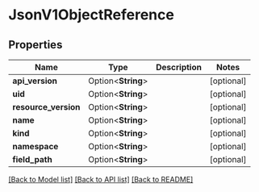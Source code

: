 # JsonV1ObjectReference

## Properties

Name | Type | Description | Notes
------------ | ------------- | ------------- | -------------
**api_version** | Option<**String**> |  | [optional]
**uid** | Option<**String**> |  | [optional]
**resource_version** | Option<**String**> |  | [optional]
**name** | Option<**String**> |  | [optional]
**kind** | Option<**String**> |  | [optional]
**namespace** | Option<**String**> |  | [optional]
**field_path** | Option<**String**> |  | [optional]

[[Back to Model list]](../README.md#documentation-for-models) [[Back to API list]](../README.md#documentation-for-api-endpoints) [[Back to README]](../README.md)


